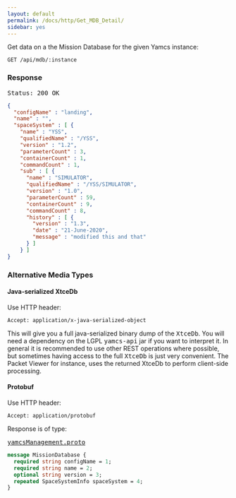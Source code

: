 ```yaml
---
layout: default
permalink: /docs/http/Get_MDB_Detail/
sidebar: yes
---
```


Get data on a the Mission Database for the given Yamcs instance:

    GET /api/mdb/:instance


### Response

<pre class="header">Status: 200 OK</pre>
```json
{
  "configName" : "landing",
  "name" : "",
  "spaceSystem" : [ {
    "name" : "YSS",
    "qualifiedName" : "/YSS",
    "version" : "1.2",
    "parameterCount" : 3,
    "containerCount" : 1,
    "commandCount" : 1,
    "sub" : [ {
      "name" : "SIMULATOR",
      "qualifiedName" : "/YSS/SIMULATOR",
      "version" : "1.0",
      "parameterCount" : 59,
      "containerCount" : 9,
      "commandCount" : 8,
      "history" : [ {
        "version" : "1.3",
        "date" : "21-June-2020",
        "message" : "modified this and that"
      } ]
    } ]
}
```

### Alternative Media Types

#### Java-serialized XtceDb

Use HTTP header:

    Accept: application/x-java-serialized-object
    
This will give you a full java-serialized binary dump of the <tt>XtceDb</tt>. You will need a dependency on the LGPL <tt>yamcs-api</tt> jar if you want to interpret it. In general it is recommended to use other REST operations where possible, but sometimes having access to the full <tt>XtceDb</tt> is just very convenient. The Packet Viewer for instance, uses the returned XtceDb to perform client-side processing. 

#### Protobuf

Use HTTP header:

    Accept: application/protobuf
    
Response is of type:

<pre class="r header"><a href="/docs/http/yamcsManagement.proto/">yamcsManagement.proto</a></pre>
```proto
message MissionDatabase {
  required string configName = 1;
  required string name = 2;
  optional string version = 3;
  repeated SpaceSystemInfo spaceSystem = 4;
}
```
